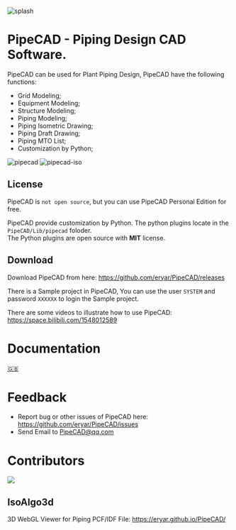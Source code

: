 ![splash](https://user-images.githubusercontent.com/8439181/157780560-6072adf3-f643-4c7a-bfa9-73a01f3f6d34.png)

# PipeCAD - Piping Design CAD Software.
PipeCAD can be used for Plant Piping Design, PipeCAD have the following functions:
* Grid Modeling;
* Equipment Modeling;
* Structure Modeling;
* Piping Modeling;
* Piping Isometric Drawing;
* Piping Draft Drawing;
* Piping MTO List;
* Customization by Python;

![pipecad](https://user-images.githubusercontent.com/8439181/157781485-91cc6829-d2cc-495a-8658-e2c9465a9396.png)
![pipecad-iso](https://user-images.githubusercontent.com/8439181/164581718-2a5c6e14-0246-4b2d-a5d4-4d129c79976c.png)

## License
PipeCAD is <code>not open source</code>, but you can use PipeCAD Personal Edition for free.

PipeCAD provide customization by Python. The python plugins locate in the 
<code>PipeCAD/Lib/pipecad</code> foloder. <br>
The Python plugins are open source with <strong>MIT</strong> license.

## Download
Download PipeCAD from here: https://github.com/eryar/PipeCAD/releases

There is a Sample project in PipeCAD, You can use the user <code>SYSTEM</code> and password <code>XXXXXX</code> to login the Sample project.

There are some videos to illustrate how to use PipeCAD: https://space.bilibili.com/1548012589

# Documentation
[:uk:](./docs/en/index.md)

# Feedback
* Report bug or other issues of PipeCAD here: https://github.com/eryar/PipeCAD/issues
* Send Email to PipeCAD@qq.com

# Contributors
<a href="https://contributors-img.web.app/image?repo=eryar/PipeCAD">
  <img src="https://contributors-img.web.app/image?repo=eryar/PipeCAD" />
</a>

## IsoAlgo3d
3D WebGL Viewer for Piping PCF/IDF File: https://eryar.github.io/PipeCAD/
